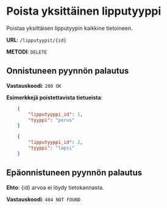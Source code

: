 # Poista yksittäinen lipputyyppi

Poistaa yksittäisen lipputyypin kaikkine tietoineen.

__URL__: `/lipputyypit/{id}`

__METODI__: `DELETE`

## Onnistuneen pyynnön palautus

__Vastauskoodi__: `200 OK`

__Esimerkkejä poistettavista tietueista__:

```Json
    {
        "lipputyyppi_id": 1,
        "tyyppi": "perus"
    }
```
```json
    {
        "lipputyyppi_id": 2,
        "tyyppi": "lapsi"
    }
```

## Epäonnistuneen pyynnön palautus

__Ehto__: {id} arvoa ei löydy tietokannasta.

__Vastauskoodi__: `404 NOT FOUND`
